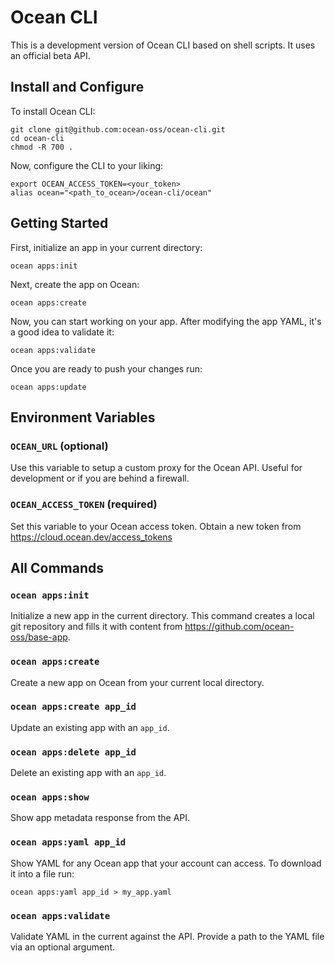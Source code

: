 # Ocean CLI

This is a development version of Ocean CLI based on shell scripts. It uses an official beta API.

## Install and Configure

To install Ocean CLI:

```shell
git clone git@github.com:ocean-oss/ocean-cli.git
cd ocean-cli
chmod -R 700 .
```

Now, configure the CLI to your liking:

```shell
export OCEAN_ACCESS_TOKEN=<your_token>
alias ocean="<path_to_ocean>/ocean-cli/ocean"
```

## Getting Started

First, initialize an app in your current directory:

```shell
ocean apps:init
```

Next, create the app on Ocean:

```shell
ocean apps:create
```

Now, you can start working on your app. After modifying the app YAML, it's a good idea to validate it:

```shell
ocean apps:validate
```

Once you are ready to push your changes run:

```shell
ocean apps:update
```

## Environment Variables

### `OCEAN_URL` (optional)

Use this variable to setup a custom proxy for the Ocean API. Useful for development or if you are behind a firewall.

### `OCEAN_ACCESS_TOKEN` (required)

Set this variable to your Ocean access token. Obtain a new token from https://cloud.ocean.dev/access_tokens

## All Commands

### `ocean apps:init`

Initialize a new app in the current directory. This command creates a local git repository and fills it with content from https://github.com/ocean-oss/base-app.

### `ocean apps:create`

Create a new app on Ocean from your current local directory.

### `ocean apps:create app_id`

Update an existing app with an `app_id`.

### `ocean apps:delete app_id`

Delete an existing app with an `app_id`.

### `ocean apps:show`

Show app metadata response from the API.

### `ocean apps:yaml app_id`

Show YAML for any Ocean app that your account can access. To download it into a file run:

```shell
ocean apps:yaml app_id > my_app.yaml
```

### `ocean apps:validate`

Validate YAML in the current against the API. Provide a path to the YAML file via an optional argument.
